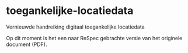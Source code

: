 # toegankelijke-locatiedata
Vernieuwde handreiking digitaal toegankelijke locatiedata

Op dit moment is het een naar ReSpec gebrachte versie van het originele document (PDF).
